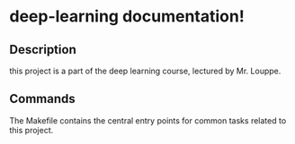 # deep-learning documentation!

## Description

this project is a part of the deep learning course, lectured by Mr. Louppe.

## Commands

The Makefile contains the central entry points for common tasks related to this project.

